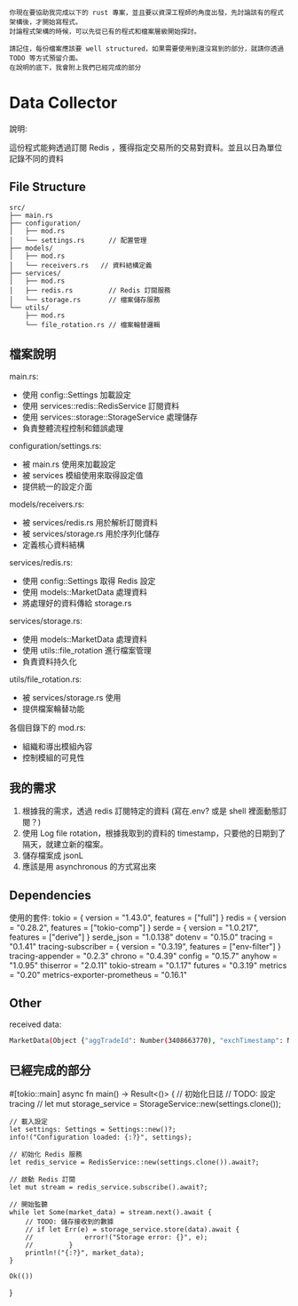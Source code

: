 ```prompt
你現在要協助我完成以下的 rust 專案，並且要以資深工程師的角度出發，先討論該有的程式架構後，才開始寫程式。
討論程式架構的時候，可以先從已有的程式和檔案層級開始探討。

請記住，每份檔案應該要 well structured，如果需要使用到還沒寫到的部分，就請你透過 TODO 等方式預留介面。
在說明的底下，我會附上我們已經完成的部分
```

# Data Collector

說明:

這份程式能夠透過訂閱 Redis ，獲得指定交易所的交易對資料。並且以日為單位記錄不同的資料

## File Structure

```
src/
├── main.rs
├── configuration/
│   ├── mod.rs
│   └── settings.rs      // 配置管理
├── models/
│   ├── mod.rs
│   └── receivers.rs   // 資料結構定義
├── services/
│   ├── mod.rs
│   ├── redis.rs         // Redis 訂閱服務
│   └── storage.rs       // 檔案儲存服務
└── utils/
    ├── mod.rs
    └── file_rotation.rs // 檔案輪替邏輯
```
## 檔案說明

main.rs:
- 使用 config::Settings 加載設定
- 使用 services::redis::RedisService 訂閱資料
- 使用 services::storage::StorageService 處理儲存
- 負責整體流程控制和錯誤處理

configuration/settings.rs:
- 被 main.rs 使用來加載設定
- 被 services 模組使用來取得設定值
- 提供統一的設定介面

models/receivers.rs:
- 被 services/redis.rs 用於解析訂閱資料
- 被 services/storage.rs 用於序列化儲存
- 定義核心資料結構


services/redis.rs:
- 使用 config::Settings 取得 Redis 設定
- 使用 models::MarketData 處理資料
- 將處理好的資料傳給 storage.rs

services/storage.rs:
- 使用 models::MarketData 處理資料
- 使用 utils::file_rotation 進行檔案管理
- 負責資料持久化

utils/file_rotation.rs:
- 被 services/storage.rs 使用
- 提供檔案輪替功能

各個目錄下的 mod.rs:
- 組織和導出模組內容
- 控制模組的可見性

## 我的需求

1. 根據我的需求，透過 redis 訂閱特定的資料 (寫在.env? 或是 shell 裡面動態訂閱？)
2. 使用 Log file rotation，根據我取到的資料的 timestamp，只要他的日期到了隔天，就建立新的檔案。
3. 儲存檔案成 jsonL
4. 應該是用 asynchronous 的方式寫出來

## Dependencies

使用的套件:
tokio = { version = "1.43.0", features = ["full"] }
redis = { version = "0.28.2", features = ["tokio-comp"] }
serde = { version = "1.0.217", features = ["derive"] }
serde_json = "1.0.138"
dotenv = "0.15.0"
tracing = "0.1.41"
tracing-subscriber = { version = "0.3.19", features = ["env-filter"] }
tracing-appender = "0.2.3"
chrono = "0.4.39"
config = "0.15.7"
anyhow = "1.0.95"
thiserror = "2.0.11"
tokio-stream = "0.1.17"
futures = "0.3.19"
metrics = "0.20"
metrics-exporter-prometheus = "0.16.1"

## Other

received data:
```bash
MarketData(Object {"aggTradeId": Number(3408663770), "exchTimestamp": Number(1738310064660), "firstTradeId": Number(4492339738), "lastTradeId": Number(4492339738), "localTimestamp": Number(1738310064677), "price": String("104024.83000000"), "quantity": String("0.00010000"), "side": String("sell"), "topic": String("binance:spot:btcusdt:aggTrade")})
```

## 已經完成的部分

#[tokio::main]
async fn main() -> Result<()> {
    // 初始化日誌
    // TODO: 設定 tracing
    // let mut storage_service = StorageService::new(settings.clone());

    // 載入設定
    let settings: Settings = Settings::new()?;
    info!("Configuration loaded: {:?}", settings);
    
    // 初始化 Redis 服務
    let redis_service = RedisService::new(settings.clone()).await?;

    // 啟動 Redis 訂閱
    let mut stream = redis_service.subscribe().await?;

    // 開始監聽
    while let Some(market_data) = stream.next().await {
        // TODO: 儲存接收到的數據
        // if let Err(e) = storage_service.store(data).await {
        //             error!("Storage error: {}", e);
        //         }
        println!("{:?}", market_data);
    }

    Ok(())
}